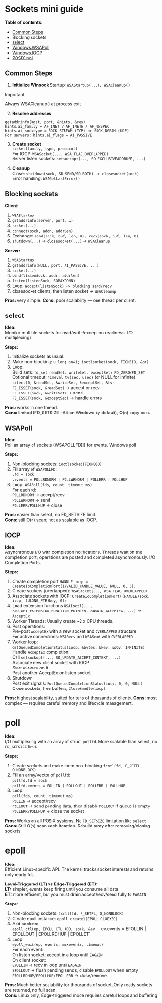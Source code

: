 # Sockets mini guide

**Table of contents:**  
- [Common Steps](#common-steps)
- [Blocking sockets](#blocking-sockets)
- [select](#select)
- [Windows.WSAPoll](#wsapoll)
- [Windows.IOCP](#iocp)
- [POSIX.poll](#poll)

## Common Steps
  
1. **Initialize Winsock**
Startup: `WSAStartup(...), WSACleanup()`
> [!IMPORTANT]
> Always WSACleanup() at process exit.
  
2. **Resolve addresses**
```
getaddrinfo(host, port, &hints, &res)
hints.ai_family = AF_INET / AF_INET6 / AF_UNSPEC
hints.ai_socktype = SOCK_STREAM (TCP) or SOCK_DGRAM (UDP)
For servers: hints.ai_flags = AI_PASSIVE
```
  
3. **Create socket**  
`socket(family, type, protocol)`  
For IOCP: `WSASocket(..., WSA_FLAG_OVERLAPPED)`  
Server listen sockets: `setsockopt(..., SO_EXCLUSIVEADDRUSE, ...)`  
  
4. **Cleanup**  
Close: `shutdown(sock, SD_SEND/SD_BOTH) -> closesocket(sock)`  
Error handling: `WSAGetLastError()`  
  
## Blocking sockets
  
**Client:**
1. `WSAStartup`
2. `getaddrinfo(server, port, …)`
3. `socket(...)`
4. `connect(sock, addr, addrlen)`  
5. Exchange: `send(sock, buf, len, 0), recv(sock, buf, len, 0)`
6. `shutdown(...)` -> `closesocket(...)` -> `WSACleanup`

**Server:**
1. `WSAStartup`
2. `getaddrinfo(NULL, port, AI_PASSIVE, ...)`
3. `socket(...)`
4. `bind(listenSock, addr, addrlen)`
5. `listen(listenSock, SOMAXCONN)`
6. Loop: `accept(listenSock) -> blocking send/recv`
7. closesocket clients, then listen socket -> `WSACleanup`  
  
**Pros:** very simple.
**Cons:** poor scalability — one thread per client.

## select
  
**Idea:**  
Monitor multiple sockets for read/write/exception readiness. I/O multiplexing)  
  
**Steps:**
1. Initialize sockets as usual.
2. Make non-blocking: `u_long on=1; ioctlsocket(sock, FIONBIO, &on)`
3. Loop:  
Build sets: `fd_set readSet, writeSet, exceptSet; FD_ZERO/FD_SET`  
Optional timeout: `timeval tv{sec, usec}` (or NULL for infinite)  
`select(0, &readSet, &writeSet, &exceptSet, &tv)`  
`FD_ISSET(sock, &readSet)` -> accept or recv  
`FD_ISSET(sock, &writeSet)` -> send  
`FD_ISSET(sock, &exceptSet)` -> handle errors  
  
**Pros:** works in one thread.  
**Cons:** limited (FD_SETSIZE ~64 on Windows by default), O(n) copy cost.  
  
## WSAPoll
**Idea:**  
Poll an array of sockets (WSAPOLLFD[]) for events. Windows poll  
  
**Steps:**
1. Non-blocking sockets: `ioctlsocket(FIONBIO)`
2. Fill array of `WSAPOLLFD`:  
`.fd = sock`  
`.events = POLLRDNORM | POLLWRNORM | POLLERR | POLLHUP`  
3. Loop: `WSAPoll(fds, count, timeout_ms)`  
For each fd:  
`POLLRDNORM` -> accept/recv  
`POLLWRNORM` -> send  
`POLLERR/POLLHUP` -> close  
  
**Pros:** easier than select, no FD_SETSIZE limit.  
**Cons:** still O(n) scan; not as scalable as IOCP.  
  
## IOCP
**Idea:**  
Asynchronous I/O with completion notifications. Threads wait on the completion port;
operations are posted and completed asynchronously. I/O Completion Ports.  
  
**Steps:**
1. Create completion port `HANDLE iocp = CreateIoCompletionPort(INVALID_HANDLE_VALUE, NULL, 0, 0);`
2. Create sockets (overlapped): `WSASocket(..., WSA_FLAG_OVERLAPPED)`
3. Associate sockets with IOCP: `CreateIoCompletionPort((HANDLE)sock, iocp, (ULONG_PTR)key, 0);`
4. Load extension functions `WSAIoctl(..., SIO_GET_EXTENSION_FUNCTION_POINTER, &WSAID_ACCEPTEX, ...)` -> `AcceptEx`
5. Worker Threads: Usually create ~2 x CPU threads.
6. Post operations:  
Pre-post `AcceptEx` with a new socket and `OVERLAPPED` structure  
For active connections: `WSARecv` and `WSASend` with `OVERLAPPED`  
7. Worker loop:  
`GetQueuedCompletionStatus(iocp, &bytes, &key, &pOv, INFINITE)`  
Handle `AcceptEx` completion:  
Call `setsockopt(..., SO_UPDATE_ACCEPT_CONTEXT, ...)`  
Associate new client socket with IOCP  
Start `WSARecv` on it  
Post another AcceptEx on listen socket  
8. Shutdown  
Post exit signals: `PostQueuedCompletionStatus(iocp, 0, 0, NULL)`  
Close sockets, free buffers, `CloseHandle(iocp)`  
  
**Pros:** highest scalability, suited for tens of thousands of clients.
**Cons:** most complex — requires careful memory and lifecycle management.  
  
# poll
**Idea:**  
I/O multiplexing with an array of struct `pollfd`. More scalable than select, no `FD_SETSIZE` limit.

**Steps:**  
1. Create sockets and make them non-blocking `fcntl(fd, F_SETFL, O_NONBLOCK)`
2. Fill an array/vector of `pollfd`:  
`pollfd.fd = sock`  
`pollfd.events = POLLIN | POLLOUT | POLLERR | POLLHUP`
3. Loop:  
`poll(fds, count, timeout_ms)`  
`POLLIN` -> accept/recv  
`POLLOUT` -> send pending data, then disable `POLLOUT` if queue is empty  
`POLLERR/POLLHUP` -> close the socket  
  
**Pros:** Works on all POSIX systems, No `FD_SETSIZE` limitation like `select`  
**Cons:** Still O(n) scan each iteration. Rebuild array after removing/closing sockets  
  
# epoll
**Idea:**  
Efficient Linux-specific API. The kernel tracks socket interests and returns only ready fds.  
  
**Level-Triggered (LT) vs Edge-Triggered (ET):**  
**LT:** simpler, events keep firing until you consume all data  
**ET:** more efficient, but you must drain accept/recv/send fully to `EAGAIN`  
  
**Steps:**  
1. Non-blocking sockets: `fcntl(fd, F_SETFL, O_NONBLOCK)`
2. Create epoll instance: `epoll_create1(EPOLL_CLOEXEC)`
3. Add sockets:  
`epoll_ctl(ep, EPOLL_CTL_ADD, sock, &ev  
`ev.events = EPOLLIN | EPOLLOUT | EPOLLRDHUP | EPOLLET`
4. Loop:  
`epoll_wait(ep, events, maxevents, timeout)`  
For each event:  
On listen socket: accept in a loop until `EAGAIN`  
On client socket:  
`EPOLLIN` -> recv in loop until `EAGAIN`  
`EPOLLOUT` -> flush pending sends, disable `EPOLLOUT` when empty  
`EPOLLRDHUP/EPOLLHUP/EPOLLERR` -> close/remove  
  
**Pros:** Much better scalability for thousands of socket, Only ready sockets are returned, no full scan.  
**Cons:** Linux only, Edge-triggered mode requires careful loops and buffering
